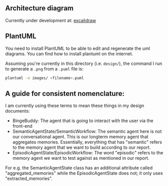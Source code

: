 ## Architecture diagram

Currently under development at: [excalidraw](https://excalidraw.com/#room=a5414cbf87bf1607b938,Q8yx29hghtOyOZcZv6n3pw)

## PlantUML

You need to install PlantUML to be able to edit and regenerate the uml diagrams. You can find how to install plantuml on the internet.

Assuming you're currently in this directory (i.e. `design/`), the command I run to generate a `.png` from a `.puml` file is:

```zsh
plantuml -o images/ <filename>.puml
```

## A guide for consistent nomenclature:

I am currently using these terms to mean these things in my design documents:

- BingeBuddy: The agent that is going to interact with the user via the front-end
- SemanticAgentState/SemanticWorkflow: The semantic agent here is not our conversational agent. This is our longterm
  memory agent that aggregates memories. Essentially, everything that has "semantic" refers to the memory agent that we want to
  build according to our report.
- EpisodicAgentState/EpisodicWorkflow: The word "episodic" refers to the memory agent we want to test against as mentioned in our report.

For e.g. the SemanticAgentState class has an additional attribute called "aggregated_memories" while the EpisodicAgentState does not;
it only uses "extracted_memories".
